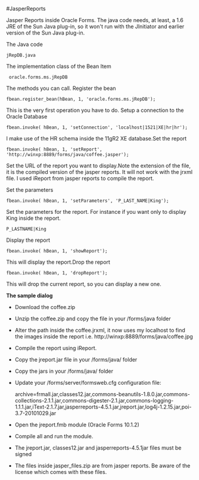 #JasperReports

Jasper Reports inside Oracle Forms. The java code needs, at least, a 1.6 JRE of the Sun Java plug-in, so it won't run with the JInitiator and earlier version of the Sun Java plug-in.

The Java code

    jRepDB.java

The implementation class of the Bean Item

     oracle.forms.ms.jRepDB

The methods you can call. Register the bean

    fbean.register_bean(hBean, 1, 'oracle.forms.ms.jRepDB');

This is the very first operation you have to do. Setup a connection to the Oracle Database

    fbean.invoke( hBean, 1, 'setConnection', 'localhost|1521|XE|hr|hr');

I make use of the HR schema inside the 11gR2 XE database.Set the report

    fbean.invoke( hBean, 1, 'setReport', 'http://winxp:8889/forms/java/coffee.jasper');

Set the URL of the report you want to display.Note the extension of the file, it is the compiled version of the jasper reports. It will not work with the jrxml file. I used iReport from jasper reports to compile the report.

Set the parameters

    fbean.invoke( hBean, 1, 'setParameters', 'P_LAST_NAME|King');

Set the parameters for the report. For instance if you want only to display King inside the report. 

    P_LASTNAME|King

Display the report

    fbean.invoke( hBean, 1, 'showReport');

This will display the report.Drop the report

    fbean.invoke( hBean, 1, 'dropReport');

This will drop the current report, so you can display a new one.


**The sample dialog**
- Download the coffee.zip
- Unzip the coffee.zip  and copy the file in your /forms/java folder
- Alter the path inside the coffee.jrxml, it now uses my localhost to find the images inside the report
i.e. http://winxp:8889/forms/java/coffee.jpg 
- Compile the report using iReport.
- Copy the jreport.jar file in your /forms/java/ folder
- Copy the jars in your /forms/java/ folder
- Update your /forms/server/formsweb.cfg configuration file:

    archive=frmall.jar,classes12.jar,commons-beanutils-1.8.0.jar,commons-collections-2.1.1.jar,commons-digester-2.1.jar,commons-logging-1.1.1.jar,iText-2.1.7.jar,jasperreports-4.5.1.jar,jreport.jar,log4j-1.2.15.jar,poi-3.7-20101029.jar

- Open the jreport.fmb module (Oracle Forms 10.1.2)
- Compile all and run the module.
- The jreport.jar, classes12.jar and jasperreports-4.5.1jar files must be signed
- The files inside jasper_files.zip are from jasper reports. Be aware of the license which comes with these files.